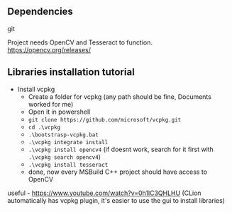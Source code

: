 ## Dependencies

git

Project needs OpenCV and Tesseract to function.
https://opencv.org/releases/


## Libraries installation tutorial

- Install vcpkg
    - Create a folder for vcpkg (any path should be fine, Documents worked for me)
    - Open it in powershell
    - ```git clone https://github.com/microsoft/vcpkg.git```
    - ```cd .\vcpkg```
    - ```.\bootstrasp-vcpkg.bat```
    - ```.\vcpkg integrate install```
    - ```.\vcpkg install opencv4``` (if doesnt work, search for it first with ```.\vcpkg search opencv4```)
    - ```.\vcpkg install tesseract```
    - done, now every MSBuild C++ project should have access to OpenCV


useful - https://www.youtube.com/watch?v=0h1lC3QHLHU
(CLion automatically has vcpkg plugin, it's easier to use the gui to install libraries)
